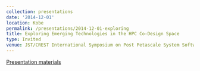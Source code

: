 ```yaml
---
collection: presentations
date: '2014-12-01'
location: Kobe
permalink: /presentations/2014-12-01-exploring
title: Exploring Emerging Technologies in the HPC Co-Design Space
type: Invited
venue: JST/CREST International Symposium on Post Petascale System Software, Kobe
---
```


[Presentation materials](http://wallaby.aics.riken.jp/isp2s2/)
